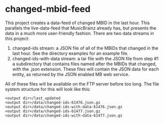 changed-mbid-feed
=================

This project creates a data-feed of changed MBID in the last hour. This parallels the live-data-feed
that MusicBrainz already has, but presents the data in a much more user-friendly fashion. There are
two data streams in this project:

  1. changed-ids stream: a JSON file of all of the MBIDs that changed in the last hour. See the
     directory examples for an example file. 
  2. changed-ids-with-data stream: a tar file with the JSON file from step #1 a subdirectory
     that contains files named after the MBIDs that changed, with the .json extension. These
     files will contain the JSON data for each entity, as returned by the JSON enabled MB
     web service.

All of these files will be available on the FTP server before too long. The file system structure for 
this will look like this:

    <output dir>/last_updated
    <output dir>/data/changed-ids-61476.json.gz
    <output dir>/data/changed-ids-with-data-61476.json.gz
    <output dir>/data/changed-ids-61477.json.gz
    <output dir>/data/changed-ids-with-data-61477.json.gz

